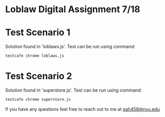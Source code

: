 Loblaw Digital Assignment 7/18
==========

# Test Scenario 1

Solution found in 'loblaws.js'. Test can be run using command:
```bash
testcafe chrome loblaws.js
```

# Test Scenario 2

Solution found in 'superstore.js'. Test can be run using command:
```bash
testcafe chrome superstore.js
```

If you have any questions feel free to reach out to me at <eah458@nyu.edu>
